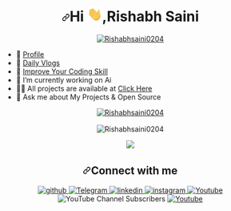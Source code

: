 ### <h1 align="center"><a id="user-content-hi--im-shruti-agarwal" class="anchor" aria-hidden="true" href="#hi--im-shruti-agarwal"><svg class="octicon octicon-link" viewBox="0 0 16 16" version="1.1" width="16" height="16" aria-hidden="true"><path fill-rule="evenodd" d="M7.775 3.275a.75.75 0 001.06 1.06l1.25-1.25a2 2 0 112.83 2.83l-2.5 2.5a2 2 0 01-2.83 0 .75.75 0 00-1.06 1.06 3.5 3.5 0 004.95 0l2.5-2.5a3.5 3.5 0 00-4.95-4.95l-1.25 1.25zm-4.69 9.64a2 2 0 010-2.83l2.5-2.5a2 2 0 012.83 0 .75.75 0 001.06-1.06 3.5 3.5 0 00-4.95 0l-2.5 2.5a3.5 3.5 0 004.95 4.95l1.25-1.25a.75.75 0 00-1.06-1.06l-1.25 1.25a2 2 0 01-2.83 0z"></path></svg></a>Hi <a target="_blank" rel="noopener noreferrer" href="https://raw.githubusercontent.com/ABSphreak/ABSphreak/master/gifs/Hi.gif"><img src="https://raw.githubusercontent.com/ABSphreak/ABSphreak/master/gifs/Hi.gif" width="30px" style="max-width:100%;"></a>,Rishabh Saini</h1>



<p align="center"> <a target="_blank" rel="noopener noreferrer" href="https://camo.githubusercontent.com/15c3930d1537d41a9850cbfa10b05376f4326c81545bd629dda0752b59febc20/68747470733a2f2f6b6f6d617265762e636f6d2f67687076632f3f757365726e616d653d53687275746933303034">
 <img src="https://camo.githubusercontent.com/15c3930d1537d41a9850cbfa10b05376f4326c81545bd629dda0752b59febc20/68747470733a2f2f6b6f6d617265762e636f6d2f67687076632f3f757365726e616d653d53687275746933303034" alt="Rishabhsaini0204" data-canonical-src="![](https://komarev.com/ghpvc/?username=Rishabhsaini0204)" style="max-width:100%;"></a> 
</p>


<ul>
  <li><g-emoji class="g-emoji" alias="telescope" fallback-src="https://github.githubassets.com/images/icons/emoji/unicode/1f52d.png">🔭</g-emoji> <a href="https://rishabhsaini0204.github.io/profile.github.io/">Profile</a></li>
 
 <li><g-emoji class="g-emoji" alias="telescope" fallback-src="https://github.githubassets.com/images/icons/emoji/unicode/1f52d.png">🔭</g-emoji> <a href="https://Youtube.com/c/Rishabhsaini">Daily Vlogs</a></li>

 
  <li><g-emoji class="g-emoji" alias="telescope" fallback-src="https://github.githubassets.com/images/icons/emoji/unicode/1f52d.png">🔭</g-emoji> <a href="https://www.youtube.com/channel/UCT_AueT6uCmtMshzpToJrxg">Improve Your Coding Skill</a></li>
 
  <li><g-emoji class="g-emoji" alias="seedling" fallback-src="https://github.githubassets.com/images/icons/emoji/unicode/1f331.png">🌱</g-emoji> I’m currently working on Ai</li>
 
 <li><g-emoji class="g-emoji" alias="man_technologist" fallback-src="https://github.githubassets.com/images/icons/emoji/unicode/1f468-1f4bb.png">👨&zwj;💻</g-emoji> All projects are available at <a href="https://updategadh.com/">Click Here</a></li>
 
  <li><g-emoji class="g-emoji" alias="speech_balloon" fallback-src="https://github.githubassets.com/images/icons/emoji/unicode/1f4ac.png">💬</g-emoji> Ask me about My Projects &amp; Open Source</li>
</ul>

<p align="center">
  <a target="_blank" rel="noopener noreferrer" href="https://camo.githubusercontent.com/b28bcf8765270dba0f079e48323618dceb87b61bbb074ce7ab0d9a70cfba1c93/68747470733a2f2f6769746875622d726561646d652d73746174732e76657263656c2e6170702f6170692f746f702d6c616e67732f3f757365726e616d653d73687275746933303034266c61796f75743d636f6d7061637426686964653d7068702c632c68746d6c2c726f6666266c616e67735f636f756e743d3130"><img src="https://github-readme-stats.vercel.app/api/top-langs/?username=Rishabhsaini0204" alt="Rishabhsaini0204" data-canonical-src="https://github-readme-stats.vercel.app/api/top-langs/?username=Rishabhsaini0204 &amp;layout=compact&amp;hide=php,c,html,roff&amp;langs_count=10" style="max-width:100%;"></a>
</p>

<p align="center">
<!--   <a target="_blank" rel="noopener noreferrer" href="https://camo.githubusercontent.com/1b0622f9550b1e47483bca3d555e71d700be4ea619b231bdae5ee06dc403887d/68747470733a2f2f6769746875622d726561646d652d73746174732e76657263656c2e6170702f6170693f757365726e616d653d736872757469333030342673686f775f69636f6e733d74727565"> -->
   <img align="center" src="https://github-readme-stats.vercel.app/api?username=Rishabhsaini0204&amp;show_icons=true" alt="Rishabhsaini0204" data-canonical-src="https://github-readme-stats.vercel.app/api?username=Rishabhsaini0204&amp;show_icons=true" style="max-width:100%;"></a>
</p>

<p align="center">
  <a target="_blank" rel="noopener noreferrer" href="https://camo.githubusercontent.com/9851b5492885ce9ef88aa1bea7e113a7eca7ed3986fd19ff6fefda1ebc5b7577/68747470733a2f2f6769746875622d726561646d652d73747265616b2d73746174732e6865726f6b756170702e636f6d2f3f757365723d53687275746933303034266c61796f75743d636f6d70616374"><img src="https://github-readme-streak-stats.herokuapp.com/?user=Rishabhsaini0204" data-canonical-src="https://github-readme-streak-stats.herokuapp.com/?user=Rishabhsaini0204 &amp;layout=compact" style="max-width:100%;"></a>
</p>


<h2 align="center"><a id="user-content-connect-with-me" class="anchor" aria-hidden="true" href="#connect-with-me"><svg class="octicon octicon-link" viewBox="0 0 16 16" version="1.1" width="16" height="16" aria-hidden="true"><path fill-rule="evenodd" d="M7.775 3.275a.75.75 0 001.06 1.06l1.25-1.25a2 2 0 112.83 2.83l-2.5 2.5a2 2 0 01-2.83 0 .75.75 0 00-1.06 1.06 3.5 3.5 0 004.95 0l2.5-2.5a3.5 3.5 0 00-4.95-4.95l-1.25 1.25zm-4.69 9.64a2 2 0 010-2.83l2.5-2.5a2 2 0 012.83 0 .75.75 0 001.06-1.06 3.5 3.5 0 00-4.95 0l-2.5 2.5a3.5 3.5 0 004.95 4.95l1.25-1.25a.75.75 0 00-1.06-1.06l-1.25 1.25a2 2 0 01-2.83 0z"></path></svg></a>Connect with me</h2>
<div align="center">  
  <a href="https://github.com/Rishabhsiani0204">
    <img src="https://camo.githubusercontent.com/b2d1ae072c968dbeaf2232f0e1071ae5a7b218b11caec1ae5c69c10ef370a3cc/68747470733a2f2f696d672e736869656c64732e696f2f62616467652f6769746875622d2532333234323932652e7376673f267374796c653d666f722d7468652d6261646765266c6f676f3d676974687562266c6f676f436f6c6f723d7768697465" alt="github" data-canonical-src="https://img.shields.io/badge/github-%2324292e.svg?&amp;style=for-the-badge&amp;logo=github&amp;logoColor=white" style="max-width:100%;">
  </a>
  <a href="https://t.me/ProjectsWithSourceCode" rel="nofollow">
    <img src="https://img.shields.io/badge/Telegram-black?style=for-the-badge&logo=Telegram" alt="Telegram" data-canonical-src="https://img.shields.io/badge/Telegram-black?style=for-the-badge&logo=Telegram">
  </a>
  <a href="https://www.linkedin.com/in/rishabhsaini0204/" rel="nofollow">
    <img src="https://camo.githubusercontent.com/5e3d78e5310a41c0667e07077cf93596229de398b154b83885dc068874ed5365/68747470733a2f2f696d672e736869656c64732e696f2f62616467652f6c696e6b6564696e2d2532333145373742352e7376673f267374796c653d666f722d7468652d6261646765266c6f676f3d6c696e6b6564696e266c6f676f436f6c6f723d7768697465" alt="linkedin" data-canonical-src="https://img.shields.io/badge/linkedin-%231E77B5.svg?&amp;style=for-the-badge&amp;logo=linkedin&amp;logoColor=white" style="max-width:100%;">
  </a>

  <a href="https://instagram.com/Rishabhsaini016" rel="nofollow">
    <img src="https://camo.githubusercontent.com/eff3e7484b1754de8279027247ccec9c3deaeb76b4c4946c5d634a8579c2c1ce/68747470733a2f2f696d672e736869656c64732e696f2f62616467652f696e7374616772616d2d2532333030303030302e7376673f267374796c653d666f722d7468652d6261646765266c6f676f3d696e7374616772616d266c6f676f436f6c6f723d7768697465" alt="instagram" data-canonical-src="https://img.shields.io/badge/instagram-%23000000.svg?&amp;style=for-the-badge&amp;logo=instagram&amp;logoColor=white" style="max-width:100%;">
  </a>
  <a href="https://www.Youtube.com/c/Rishabhsaini" rel="nofollow">
    <img src="https://img.shields.io/badge/Youtube-red?style=for-the-badge&logo=Youtube" alt="Youtube" data-canonical-src="https://img.shields.io/badge/Youtube-red?style=for-the-badge&logo=Youtube" style="max-width:100%;">
  </a>
 
 <img alt="YouTube Channel Subscribers" src="https://img.shields.io/youtube/channel/subscribers/UCIH3q1lxbRlvaM_8CBzgUBA?style=social">
 
 <a href="https://www.youtube.com/channel/UCT_AueT6uCmtMshzpToJrxg" rel="nofollow">
    <img src="https://img.shields.io/badge/Youtube-black?style=for-the-badge&logo=Youtube" alt="Youtube" data-canonical-src="https://img.shields.io/badge/Youtube-black?style=for-the-badge&logo=Youtube" style="max-width:100%;">
  </a>
</div>  










<!-- 
- 🔭 
- 🔭 
- 🌱 
- 👯 I’m looking to collaborate on ...
- 🤔 I’m looking for help with ...
- 💬 Ask me about ...
- 📫 How to reach me: ...
- ⚡ Fun fact: ...
 -->
